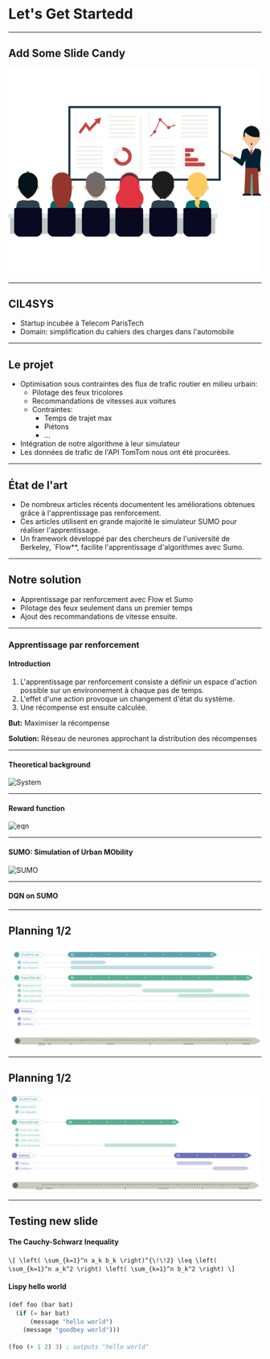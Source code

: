 # Let's Get Startedd

---

## Add Some Slide Candy

![](pres/assets/img/presentation.png)

---

## CIL4SYS

- Startup incubée à Telecom ParisTech
- Domain: simplification du cahiers des charges dans l'automobile

---

## Le projet

- Optimisation sous contraintes des flux de trafic routier en milieu urbain:
  - Pilotage des feux tricolores
  - Recommandations de vitesses aux voitures
  - Contraintes:
    - Temps de trajet max
    - Piétons
    - ...
- Intégration de notre algorithme à leur simulateur
- Les données de trafic de l'API TomTom nous ont été procurées.

---

## État de l'art

- De nombreux articles récents documentent les améliorations obtenues grâce à l'apprentissage pas renforcement.
- Ces articles utilisent en grande majorité le simulateur SUMO pour réaliser l'apprentissage.
- Un framework développé par des chercheurs de l'université de Berkeley, `Flow**, facilite l'apprentissage d'algorithmes avec Sumo.

---

## Notre solution

- Apprentissage par renforcement avec Flow et Sumo
- Pilotage des feux seulement dans un premier temps
- Ajout des recommandations de vitesse ensuite.

---

### Apprentissage par renforcement

#### Introduction

1. L'apprentissage par renforcement consiste a définir un espace d'action possible sur un environnement à chaque pas de temps. 
2. L'effet d'une action provoque un changement d'état du système. 
3. Une récompense est ensuite calculée.

**But:**  Maximiser la récompense

**Solution:** Réseau de neurones approchant la distribution des récompenses

---

#### Theoretical background

![System](https://cdn-images-1.medium.com/max/1000/1*mPGk9WTNNvp3i4-9JFgD3w.png)

---

#### Reward function

![eqn](https://cdn-images-1.medium.com/max/800/1*CLBIXdpk8ft0-1MFH8FwUg.png)

---

#### SUMO: Simulation of Urban MObility

![SUMO](https://blogs.mtu.edu/vehicularcomlab/files/2017/06/sumo_MTUmap.png)

---

#### DQN on SUMO

---

## Planning 1/2

![](pres/assets/img/gantt1.png)

---

## Planning 1/2

![](pres/assets/img/gantt2.png)

---

## Testing new slide

#### The Cauchy-Schwarz Inequality

`\[
\left( \sum_{k=1}^n a_k b_k \right)^{\!\!2} \leq
 \left( \sum_{k=1}^n a_k^2 \right) \left( \sum_{k=1}^n b_k^2 \right)
\]`

#### Lispy hello world

``` lisp
(def foo (bar bat)
  (if (= bar bat)
      (message "hello world")
    (message "goodbey world")))

(foo (+ 1 2) 3) ; outputs "hello world"
```
